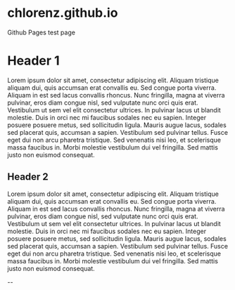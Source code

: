 # chlorenz.github.io
Github Pages test page

# Header 1

Lorem ipsum dolor sit amet, consectetur adipiscing elit. Aliquam tristique aliquam dui, quis accumsan erat convallis eu. Sed congue porta viverra. Aliquam in est sed lacus convallis rhoncus. Nunc fringilla, magna at viverra pulvinar, eros diam congue nisl, sed vulputate nunc orci quis erat. Vestibulum ut sem vel elit consectetur ultrices. In pulvinar lacus ut blandit molestie. Duis in orci nec mi faucibus sodales nec eu sapien. Integer posuere posuere metus, sed sollicitudin ligula. Mauris augue lacus, sodales sed placerat quis, accumsan a sapien. Vestibulum sed pulvinar tellus. Fusce eget dui non arcu pharetra tristique. Sed venenatis nisi leo, et scelerisque massa faucibus in. Morbi molestie vestibulum dui vel fringilla. Sed mattis justo non euismod consequat.

## Header 2

Lorem ipsum dolor sit amet, consectetur adipiscing elit. Aliquam tristique aliquam dui, quis accumsan erat convallis eu. Sed congue porta viverra. Aliquam in est sed lacus convallis rhoncus. Nunc fringilla, magna at viverra pulvinar, eros diam congue nisl, sed vulputate nunc orci quis erat. Vestibulum ut sem vel elit consectetur ultrices. In pulvinar lacus ut blandit molestie. Duis in orci nec mi faucibus sodales nec eu sapien. Integer posuere posuere metus, sed sollicitudin ligula. Mauris augue lacus, sodales sed placerat quis, accumsan a sapien. Vestibulum sed pulvinar tellus. Fusce eget dui non arcu pharetra tristique. Sed venenatis nisi leo, et scelerisque massa faucibus in. Morbi molestie vestibulum dui vel fringilla. Sed mattis justo non euismod consequat.

--
